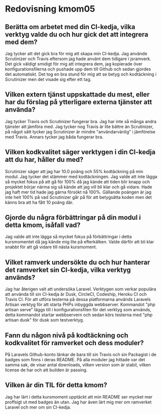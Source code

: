---
---

# Redovisning kmom05

## Berätta om arbetet med din CI-kedja, vilka verktyg valde du och hur gick det att integrera med dem?

Jag tycker att det gick bra för mig att skapa min CI-kedja. Jag använde Scrutinizer och Travis eftersom jag hade använt dem tidigare i jsramverk. Det gick väldigt smidigt för mig att integrera dem, jag kopierade över konfigurationsfilerna och pushade upp dem till Github och sedan gjordes det automatiskt. Det tog en bra stund för mig att se betyg och kodtäckning i Scrutinizer men det visade sig efter ett tag.

## Vilken extern tjänst uppskattade du mest, eller har du förslag på ytterligare externa tjänster att använda?

Jag tycker Travis och Scrutinizer fungerar bra. Jag har inte så många andra tjänster att jämföra med. Jag tycker nog Travis är lite bättre än Scrutinizer, på något sätt tycker jag Scrutinizer är mindre "användarvänlig" i jämförelse med Travis. Annars tycker jag båda fungerar bra.

## Vilken kodkvalitet säger verktygen i din CI-kedja att du har, håller du med?

Scrutinizer säger att jag har 10.0 poäng och 55% kodtäckning på min modul. Jag tycker det stämmer med kodtäckningen. Jag valde att inte lägga så mycket fokus på att gå för 100% då jag kände att tiden blir knapp och projektet börjar närma sig så kände att jag vill bli klar och gå vidare. Hade jag haft mer tid hade jag gärna försökt nå 100%. Gällande poängen är jag inte helt 100% på vad Scrutinizer går på för att betygsätta koden men det känns bra att ha fått 10 poäng där.

## Gjorde du några förbättringar på din modul i detta kmom, isåfall vad?

Jag valde att inte lägga så mycket fokus på förbättringar i detta kursmomentet då jag kände mig lite på efterkälken. Valde därför att bli klar snabbt för att gå vidare till nästa kursmoment.

## Vilket ramverk undersökte du och hur hanterar det ramverket sin CI-kedja, vilka verktyg används?

Jag har återigen valt att undersöka Laravel. Verktygen som verkar populära att använda till sin CI-kedja är Dusk, CircleCI, Codeship, Heroku CI och Travis CI. För att utföra testerna på dessa platformarna används Laravels Artisan verktyg för att starta PHPs inbyggda webbserver. Kommandot "php artisan serve" läggs till i konfigurationsfilen för det verktyg som används, detta kommandot startar webbservern och sedan körs testerna med "php artisan dusk" för dusk som testverktyg.

## Fann du någon nivå på kodtäckning och kodkvalitet för ramverket och dess moduler?

På Laravels Github-konto länkar de bara till sin Travis och sin Packagist i de badges som finns i deras README. På alla moduler jag hittade var det samma sak, de visar antal downloads, vilken version som är stabil, vilken license de har och att builden är passing.

## Vilken är din TIL för detta kmom?

Jag har lärt i detta kursmoment upptäckt att min README ser mycket mer proffsigt ut med badges än utan. Jag har även lärt mig mer om ramverket Laravel och mer om sin CI-kedja.
